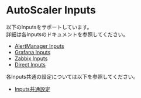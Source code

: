 # AutoScaler Inputs

以下のInputsをサポートしています。  
詳細は各Inputsのドキュメントを参照してください。

- [AlertManager Inputs](./alertmanager)
- [Grafana Inputs](./grafana)
- [Zabbix Inputs](./zabbix)
- [Direct Inputs](./direct)

各Inputs共通の設定については以下を参照してください。  

- [Inputs共通設定](./config.md)